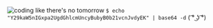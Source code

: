 ![coding like there's no tomorrow](https://mk0analyticsindf35n9.kinstacdn.com/wp-content/uploads/2018/12/programming.gif)
`$ echo "Y29kaW5nIGxpa2UgdGhlcmUncyBubyB0b21vcnJvdyEK" | base64 -d` ( ͡° ͜ʖ ͡°)
